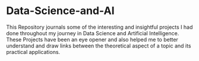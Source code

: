 # Data-Science-and-AI
This Repository journals some of the interesting and insightful projects I had done throughout my journey in Data Science and Artificial Intelligence.
These Projects have been an eye opener and also helped me to better understand and draw links between the theoretical aspect of a topic and its practical applications.
